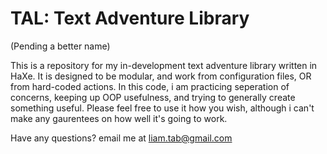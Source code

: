 # TAL: Text Adventure Library
(Pending a better name)

This is a repository for my in-development text adventure library written in HaXe.
It is designed to be modular, and work from configuration files, OR from hard-coded actions. In this code, i am practicing seperation of concerns, keeping up OOP usefulness, and trying to generally create something useful. Please feel free to use it how you wish, although i can't make any gaurentees on how well it's going to work.

Have any questions? email me at liam.tab@gmail.com
